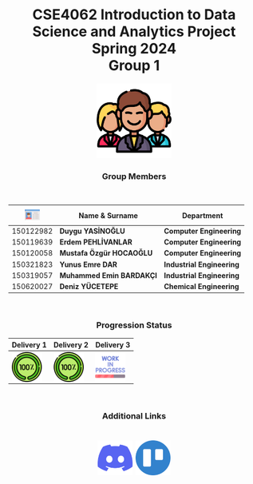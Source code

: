 <div align="center" >

# **CSE4062 Introduction to Data Science and Analytics Project Spring 2024 <br>Group 1** 

<img src="/icons/man.png" width="150">

<br>

### **Group Members**
<br>

|<img src="/icons/card.png" width="30">   | Name & Surname  | Department  |
|---|---|---|
|150122982   |**Duygu YASİNOĞLU**   |**Computer Engineering**   |
|150119639   |**Erdem PEHLİVANLAR**   |**Computer Engineering**   |
|150120058   |**Mustafa Özgür HOCAOĞLU**   |**Computer Engineering**   |
|150321823   |**Yunus Emre DAR**   |**Industrial Engineering**   |
|150319057   |**Muhammed Emin BARDAKÇI**   |**Industrial Engineering**   |
|150620027   |**Deniz YÜCETEPE**   |**Chemical Engineering**   |

</div>
<div align="center" >
<br>

### **Progression Status**


|Delivery 1|Delivery 2|Delivery 3|
|---|---|---|
|<img align="center" src=/icons/completed.png height="60"/>|<img align="center" src=/icons/completed.png height="60"/>|<img align="center" src=/icons/work-in-progress.png height="60"/>|

</div>
<div align="center">
<br>

### **Additional Links**
<h1 align="center">
<a href="https://discord.gg/Hz33TGa3T2" target="blank"><img align="center" alt="Discord" src=/icons/discord.png height="70"/></a>
<a href="https://trello.com/w/cse4062s24_grp1" target="blank"><img align="center" alt="Kanban Board" src=/icons/trello.png height="70"/></a>
</h1>


</div>
